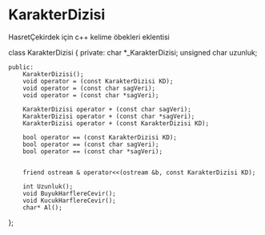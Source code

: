 # KarakterDizisi
HasretÇekirdek için c++ kelime öbekleri eklentisi



class KarakterDizisi {
	private:
		char *_KarakterDizisi;
		unsigned char uzunluk;

	public:
		KarakterDizisi();
		void operator = (const KarakterDizisi KD);
		void operator = (const char sagVeri);
		void operator = (const char *sagVeri);
	
		KarakterDizisi operator + (const char sagVeri);
		KarakterDizisi operator + (const char *sagVeri);
		KarakterDizisi operator + (const KarakterDizisi KD);

		bool operator == (const KarakterDizisi KD);
		bool operator == (const char sagVeri);
		bool operator == (const char *sagVeri);


		friend ostream & operator<<(ostream &b, const KarakterDizisi KD);
		
		int Uzunluk();
		void BuyukHarflereCevir();
		void KucukHarflereCevir();
		char* Al();


};
